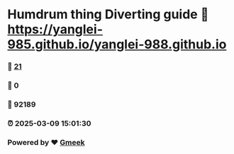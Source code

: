 # Humdrum thing Diverting guide :link: https://yanglei-985.github.io/yanglei-988.github.io 
### :page_facing_up: [21](https://yanglei-985.github.io/yanglei-988.github.io/tag.html) 
### :speech_balloon: 0 
### :hibiscus: 92189 
### :alarm_clock: 2025-03-09 15:01:30 
### Powered by :heart: [Gmeek](https://github.com/Meekdai/Gmeek)
